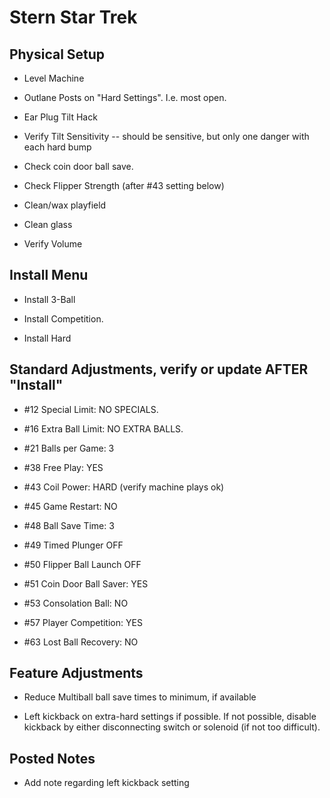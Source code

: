 # Stern Star Trek

## Physical Setup

-   Level Machine

-   Outlane Posts on "Hard Settings". I.e. most open.

-   Ear Plug Tilt Hack

-   Verify Tilt Sensitivity -- should be sensitive, but only one danger with each hard bump

-   Check coin door ball save.

-   Check Flipper Strength (after #43 setting below)

-   Clean/wax playfield

-   Clean glass

-   Verify Volume

## Install Menu

-   Install 3-Ball

-   Install Competition.

-   Install Hard

## Standard Adjustments, verify or update AFTER "Install"

-   #12 Special Limit: NO SPECIALS.

-   #16 Extra Ball Limit: NO EXTRA BALLS.

-   #21 Balls per Game: 3

-   #38 Free Play: YES

-   #43 Coil Power: HARD (verify machine plays ok)

-   #45 Game Restart: NO

-   #48 Ball Save Time: 3

-   #49 Timed Plunger OFF

-   #50 Flipper Ball Launch OFF

-   #51 Coin Door Ball Saver: YES

-   #53 Consolation Ball: NO

-   #57 Player Competition: YES

-   #63 Lost Ball Recovery: NO

## Feature Adjustments

-   Reduce Multiball ball save times to minimum, if available

-   Left kickback on extra-hard settings if possible. If not possible, disable kickback by either disconnecting switch or solenoid (if not too difficult).

## Posted Notes

-   Add note regarding left kickback setting
